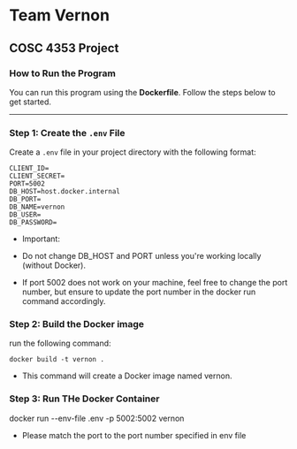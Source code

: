 # Team Vernon

## COSC 4353 Project

### How to Run the Program

You can run this program using the **Dockerfile**. Follow the steps below to get started.

---

### Step 1: Create the `.env` File

Create a `.env` file in your project directory with the following format:

```env
CLIENT_ID=
CLIENT_SECRET=
PORT=5002
DB_HOST=host.docker.internal
DB_PORT=
DB_NAME=vernon
DB_USER=
DB_PASSWORD=
```

- Important:

* Do not change DB_HOST and PORT unless you're working locally (without Docker).

* If port 5002 does not work on your machine, feel free to change the port number, but ensure to update the port number in the docker run command accordingly.

### Step 2: Build the Docker image

run the following command:

```
docker build -t vernon .
```

- This command will create a Docker image named vernon.

### Step 3: Run THe Docker Container

docker run --env-file .env -p 5002:5002 vernon

- Please match the port to the port number specified in env file
